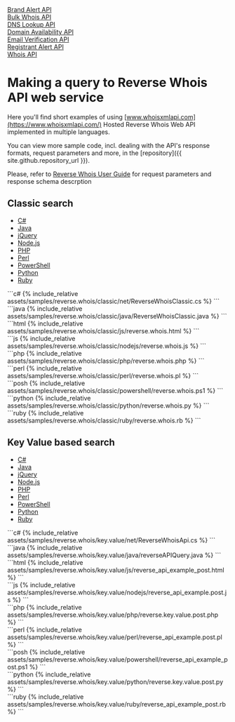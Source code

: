 <div class="toc">
    <a class="button" href="./brand-alert"><div class="toc-item">Brand Alert API</div></a>
	<a class="button" href="./bulk-whois"><div class="toc-item">Bulk Whois API</div></a>
	<a class="button" href="./dns-lookup"><div class="toc-item">DNS Lookup API</div></a>
    <a class="button" href="./domain-availability"><div class="toc-item">Domain Availability API</div></a>
	<a class="button" href="./email-verification"><div class="toc-item">Email Verification API</div></a>
    <a class="button" href="./registration-alert"><div class="toc-item">Registrant Alert API</div></a>
    <a class="button" href="./"><div class="toc-item">Whois API</div></a>
</div>

# Making a query to Reverse Whois API web service


Here you'll find short examples of using
[www.whoisxmlapi.com](https://www.whoisxmlapi.com/) Hosted Reverse Whois Web API
implemented in multiple languages.

You can view more sample code, incl. dealing with the API's response formats,
request parameters and more, in the
[repository]({{ site.github.repository_url }}).


Please, refer to
[Reverse Whois User Guide](https://www.whoisxmlapi.com/reverse-whois-api-guide.php) for
request parameters and response schema descrption

## Classic search

<ul id="profileTabs" class="nav nav-tabs" role="tablist">
    <li class="active"><a href="#csharp" data-toggle="tab">C#</a></li>
    <li><a href="#java" data-toggle="tab">Java</a></li>
    <li><a href="#jquery" data-toggle="tab">jQuery</a></li>
    <li><a href="#nodejs" data-toggle="tab">Node.js</a></li>
    <li><a href="#php" data-toggle="tab">PHP</a></li>
    <li><a href="#perl" data-toggle="tab">Perl</a></li>
    <li><a href="#powershell" data-toggle="tab">PowerShell</a></li>
    <li><a href="#python" data-toggle="tab">Python</a></li>
    <li><a href="#ruby" data-toggle="tab">Ruby</a></li>
</ul>

<div class="tab-content">

<div role="tabpanel" class="tab-pane active" id="csharp">
<div class="container-fluid" markdown="1"> 
```c#
{% include_relative assets/samples/reverse.whois/classic/net/ReverseWhoisClassic.cs %}
```
</div>
</div>

<div role="tabpanel" class="tab-pane" id="java">
<div class="container-fluid" markdown="1"> 
```java
{% include_relative assets/samples/reverse.whois/classic/java/ReverseWhoisClassic.java %}
```
</div>
</div>

<div role="tabpanel" class="tab-pane" id="jquery">
<div class="container-fluid" markdown="1">
```html
{% include_relative assets/samples/reverse.whois/classic/js/reverse.whois.html %}
```
</div>
</div>

<div role="tabpanel" class="tab-pane" id="nodejs">
<div class="container-fluid" markdown="1">
```js
{% include_relative assets/samples/reverse.whois/classic/nodejs/reverse.whois.js %}
```
</div>
</div>

<div role="tabpanel" class="tab-pane" id="php">
<div class="container-fluid" markdown="1">
```php
{% include_relative assets/samples/reverse.whois/classic/php/reverse.whois.php %}
```
</div>
</div>

<div role="tabpanel" class="tab-pane" id="perl">
<div class="container-fluid" markdown="1">
```perl
{% include_relative assets/samples/reverse.whois/classic/perl/reverse.whois.pl %}
```
</div>
</div>

<div role="tabpanel" class="tab-pane" id="powershell">
<div class="container-fluid" markdown="1">
```posh
{% include_relative assets/samples/reverse.whois/classic/powershell/reverse.whois.ps1 %}
```
</div>
</div>

<div role="tabpanel" class="tab-pane" id="python">
<div class="container-fluid" markdown="1">
```python
{% include_relative assets/samples/reverse.whois/classic/python/reverse.whois.py %}
```
</div>
</div>

<div role="tabpanel" class="tab-pane" id="ruby">
<div class="container-fluid" markdown="1">
```ruby
{% include_relative assets/samples/reverse.whois/classic/ruby/reverse.whois.rb %}
```
</div>
</div>

</div>


## Key Value based search

<ul id="profileTabs" class="nav nav-tabs" role="tablist">
    <li class="active"><a href="#csharp-key" data-toggle="tab">C#</a></li>
    <li><a href="#java-key" data-toggle="tab">Java</a></li>
    <li><a href="#jquery-key" data-toggle="tab">jQuery</a></li>
    <li><a href="#nodejs-key" data-toggle="tab">Node.js</a></li>
    <li><a href="#php-key" data-toggle="tab">PHP</a></li>
    <li><a href="#perl-key" data-toggle="tab">Perl</a></li>
    <li><a href="#powershell-key" data-toggle="tab">PowerShell</a></li>
    <li><a href="#python-key" data-toggle="tab">Python</a></li>
    <li><a href="#ruby-key" data-toggle="tab">Ruby</a></li>
</ul>

<div class="tab-content">

<div role="tabpanel" class="tab-pane active" id="csharp-key">
<div class="container-fluid" markdown="1"> 
```c#
{% include_relative assets/samples/reverse.whois/key.value/net/ReverseWhoisApi.cs %}
```
</div>
</div>

<div role="tabpanel" class="tab-pane" id="java-key">
<div class="container-fluid" markdown="1"> 
```java
{% include_relative assets/samples/reverse.whois/key.value/java/reverseAPIQuery.java %}
```
</div>
</div>

<div role="tabpanel" class="tab-pane" id="jquery-key">
<div class="container-fluid" markdown="1">
```html
{% include_relative assets/samples/reverse.whois/key.value/js/reverse_api_example_post.html %}
```
</div>
</div>

<div role="tabpanel" class="tab-pane" id="nodejs-key">
<div class="container-fluid" markdown="1">
```js
{% include_relative assets/samples/reverse.whois/key.value/nodejs/reverse_api_example.post.js %}
```
</div>
</div>

<div role="tabpanel" class="tab-pane" id="php-key">
<div class="container-fluid" markdown="1">
```php
{% include_relative assets/samples/reverse.whois/key.value/php/reverse.key.value.post.php %}
```
</div>
</div>

<div role="tabpanel" class="tab-pane" id="perl-key">
<div class="container-fluid" markdown="1">
```perl
{% include_relative assets/samples/reverse.whois/key.value/perl/reverse_api_example.post.pl %}
```
</div>
</div>

<div role="tabpanel" class="tab-pane" id="powershell-key">
<div class="container-fluid" markdown="1">
```posh
{% include_relative assets/samples/reverse.whois/key.value/powershell/reverse_api_example_post.ps1 %}
```
</div>
</div>

<div role="tabpanel" class="tab-pane" id="python-key">
<div class="container-fluid" markdown="1">
```python
{% include_relative assets/samples/reverse.whois/key.value/python/reverse.key.value.post.py %}
```
</div>
</div>

<div role="tabpanel" class="tab-pane" id="ruby-key">
<div class="container-fluid" markdown="1">
```ruby
{% include_relative assets/samples/reverse.whois/key.value/ruby/reverse_api_example_post.rb %}
```
</div>
</div>

</div>
